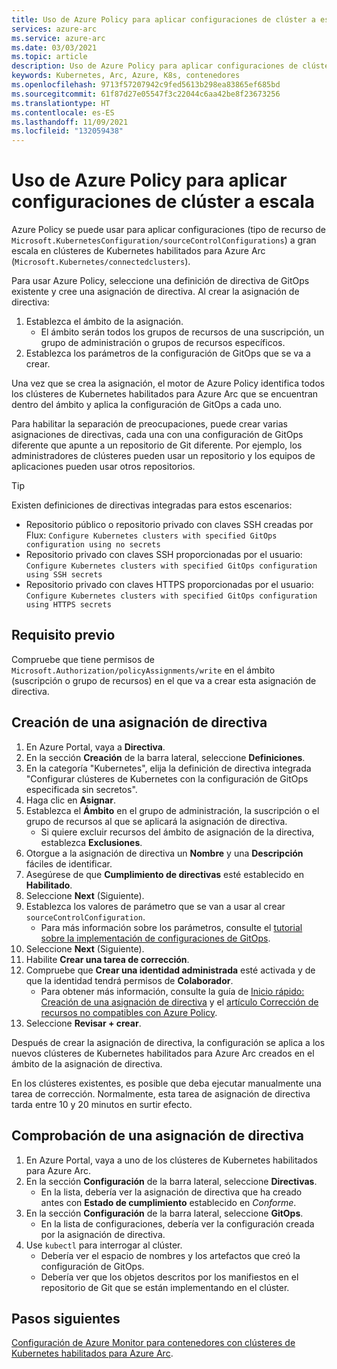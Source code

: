 ```yaml
---
title: Uso de Azure Policy para aplicar configuraciones de clúster a escala
services: azure-arc
ms.service: azure-arc
ms.date: 03/03/2021
ms.topic: article
description: Uso de Azure Policy para aplicar configuraciones de clúster a escala
keywords: Kubernetes, Arc, Azure, K8s, contenedores
ms.openlocfilehash: 9713f57207942c9fed5613b298ea83865ef685bd
ms.sourcegitcommit: 61f87d27e05547f3c22044c6aa42be8f23673256
ms.translationtype: HT
ms.contentlocale: es-ES
ms.lasthandoff: 11/09/2021
ms.locfileid: "132059438"
---
```

# <a name="use-azure-policy-to-apply-gitops-configurations-at-scale"></a>Uso de Azure Policy para aplicar configuraciones de clúster a escala

Azure Policy se puede usar para aplicar configuraciones (tipo de recurso de `Microsoft.KubernetesConfiguration/sourceControlConfigurations`) a gran escala en clústeres de Kubernetes habilitados para Azure Arc (`Microsoft.Kubernetes/connectedclusters`).

Para usar Azure Policy, seleccione una definición de directiva de GitOps existente y cree una asignación de directiva. Al crear la asignación de directiva:
1. Establezca el ámbito de la asignación.
    * El ámbito serán todos los grupos de recursos de una suscripción, un grupo de administración o grupos de recursos específicos.
2. Establezca los parámetros de la configuración de GitOps que se va a crear. 

Una vez que se crea la asignación, el motor de Azure Policy identifica todos los clústeres de Kubernetes habilitados para Azure Arc que se encuentran dentro del ámbito y aplica la configuración de GitOps a cada uno.

Para habilitar la separación de preocupaciones, puede crear varias asignaciones de directivas, cada una con una configuración de GitOps diferente que apunte a un repositorio de Git diferente. Por ejemplo, los administradores de clústeres pueden usar un repositorio y los equipos de aplicaciones pueden usar otros repositorios.

> [!TIP]
> Existen definiciones de directivas integradas para estos escenarios:
> * Repositorio público o repositorio privado con claves SSH creadas por Flux: `Configure Kubernetes clusters with specified GitOps configuration using no secrets`
> * Repositorio privado con claves SSH proporcionadas por el usuario: `Configure Kubernetes clusters with specified GitOps configuration using SSH secrets`
> * Repositorio privado con claves HTTPS proporcionadas por el usuario: `Configure Kubernetes clusters with specified GitOps configuration using HTTPS secrets`

## <a name="prerequisite"></a>Requisito previo

Compruebe que tiene permisos de `Microsoft.Authorization/policyAssignments/write` en el ámbito (suscripción o grupo de recursos) en el que va a crear esta asignación de directiva.

## <a name="create-a-policy-assignment"></a>Creación de una asignación de directiva

1. En Azure Portal, vaya a **Directiva**.
1. En la sección **Creación** de la barra lateral, seleccione **Definiciones**.
1. En la categoría "Kubernetes", elija la definición de directiva integrada "Configurar clústeres de Kubernetes con la configuración de GitOps especificada sin secretos". 
1. Haga clic en **Asignar**.
1. Establezca el **Ámbito** en el grupo de administración, la suscripción o el grupo de recursos al que se aplicará la asignación de directiva.
    * Si quiere excluir recursos del ámbito de asignación de la directiva, establezca **Exclusiones**.
1. Otorgue a la asignación de directiva un **Nombre** y una **Descripción** fáciles de identificar.
1. Asegúrese de que **Cumplimiento de directivas** esté establecido en **Habilitado**.
1. Seleccione **Next** (Siguiente).
1. Establezca los valores de parámetro que se van a usar al crear `sourceControlConfiguration`.
    * Para más información sobre los parámetros, consulte el [tutorial sobre la implementación de configuraciones de GitOps](./tutorial-use-gitops-connected-cluster.md).
1. Seleccione **Next** (Siguiente).
1. Habilite **Crear una tarea de corrección**.
1. Compruebe que **Crear una identidad administrada** esté activada y de que la identidad tendrá permisos de **Colaborador**. 
    * Para obtener más información, consulte la guía de [Inicio rápido: Creación de una asignación de directiva](../../governance/policy/assign-policy-portal.md) y el [artículo Corrección de recursos no compatibles con Azure Policy](../../governance/policy/how-to/remediate-resources.md).
1. Seleccione **Revisar + crear**.

Después de crear la asignación de directiva, la configuración se aplica a los nuevos clústeres de Kubernetes habilitados para Azure Arc creados en el ámbito de la asignación de directiva.

En los clústeres existentes, es posible que deba ejecutar manualmente una tarea de corrección. Normalmente, esta tarea de asignación de directiva tarda entre 10 y 20 minutos en surtir efecto.

## <a name="verify-a-policy-assignment"></a>Comprobación de una asignación de directiva

1. En Azure Portal, vaya a uno de los clústeres de Kubernetes habilitados para Azure Arc.
1. En la sección **Configuración** de la barra lateral, seleccione **Directivas**. 
    * En la lista, debería ver la asignación de directiva que ha creado antes con **Estado de cumplimiento** establecido en *Conforme*.
1. En la sección **Configuración** de la barra lateral, seleccione **GitOps**.
    * En la lista de configuraciones, debería ver la configuración creada por la asignación de directiva.
1. Use `kubectl` para interrogar al clúster. 
    * Debería ver el espacio de nombres y los artefactos que creó la configuración de GitOps.
    * Debería ver que los objetos descritos por los manifiestos en el repositorio de Git que se están implementando en el clúster.

## <a name="next-steps"></a>Pasos siguientes

[Configuración de Azure Monitor para contenedores con clústeres de Kubernetes habilitados para Azure Arc](../../azure-monitor/containers/container-insights-enable-arc-enabled-clusters.md).
